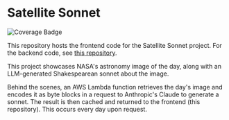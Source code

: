 # Satellite Sonnet

![Coverage Badge](https://img.shields.io/badge/coverage-99.16%25-brightgreen?style=flat-square)

This repository hosts the frontend code for the Satellite Sonnet project. For the backend code, see [this repository](https://github.com/alexjdean/satellite-sonnet-backend).

This project showcases NASA's astronomy image of the day, along with an LLM-generated Shakespearean sonnet about the image.

Behind the scenes, an AWS Lambda function retrieves the day's image and encodes it as byte blocks in a request to Anthropic's Claude to generate a sonnet. The result is then cached and returned to the frontend (this repository). This occurs every day upon request.
